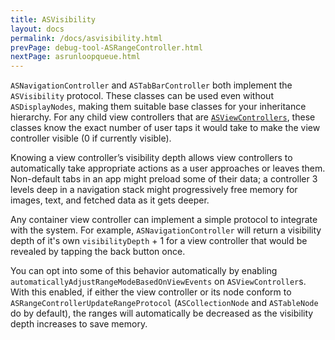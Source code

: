 ```yaml
---
title: ASVisibility
layout: docs
permalink: /docs/asvisibility.html
prevPage: debug-tool-ASRangeController.html
nextPage: asrunloopqueue.html
---
```


`ASNavigationController` and `ASTabBarController` both implement the `ASVisibility` protocol. These classes can be used even without `ASDisplayNodes`, making them suitable base classes for your inheritance hierarchy. For any child view controllers that are <a href="containers-asviewcontroller.html">`ASViewControllers`</a>, these classes know the exact number of user taps it would take to make the view controller visible (0 if currently visible).

Knowing a view controller’s visibility depth allows view controllers to automatically take appropriate actions as a user approaches or leaves them. Non-default tabs in an app might preload some of their data; a controller 3 levels deep in a navigation stack might progressively free memory for images, text, and fetched data as it gets deeper. 

Any container view controller can implement a simple protocol to integrate with the system. For example, `ASNavigationController` will return a visibility depth of it's own `visibilityDepth` + 1 for a view controller that would be revealed by tapping the back button once.

You can opt into some of this behavior automatically by enabling `automaticallyAdjustRangeModeBasedOnViewEvents` on `ASViewController`s. With this enabled, if either the view controller or its node conform to `ASRangeControllerUpdateRangeProtocol` (`ASCollectionNode` and `ASTableNode` do by default), the ranges will automatically be decreased as the visibility depth increases to save memory.
